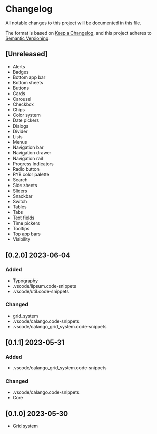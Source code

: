 # Changelog

All notable changes to this project will be documented in this file.

The format is based on [Keep a Changelog](https://keepachangelog.com/en/1.0.0/),
and this project adheres to [Semantic Versioning](https://semver.org/spec/v2.0.0.html).

## [Unreleased]

- Alerts
- Badges
- Bottom app bar
- Bottom sheets
- Buttons
- Cards
- Carousel
- Checkbox
- Chips
- Color system
- Date pickers
- Dialogs
- Divider
- Lists
- Menus
- Navigation bar
- Navigation drawer
- Navigation rail
- Progress Indicators
- Radio button
- RYB color palette
- Search
- Side sheets
- Sliders
- Snackbar
- Switch
- Tables
- Tabs
- Text fields
- Time pickers
- Tooltips
- Top app bars
- Visibility

## [0.2.0] 2023-06-04

### Added

- Typography
- .vscode/lipsum.code-snippets
- .vscode/util.code-snippets

### Changed

- grid_system
- .vscode/calango.code-snippets
- .vscode/calango_grid_system.code-snippets

## [0.1.1] 2023-05-31

### Added

- .vscode/calango_grid_system.code-snippets

### Changed

- .vscode/calango.code-snippets
- Core

## [0.1.0] 2023-05-30

- Grid system

<!--
## [0.0.0] YYYY-MM-DD

### Added
### Changed
### Deprecated
### Removed
### Fixed
### Security
-->
